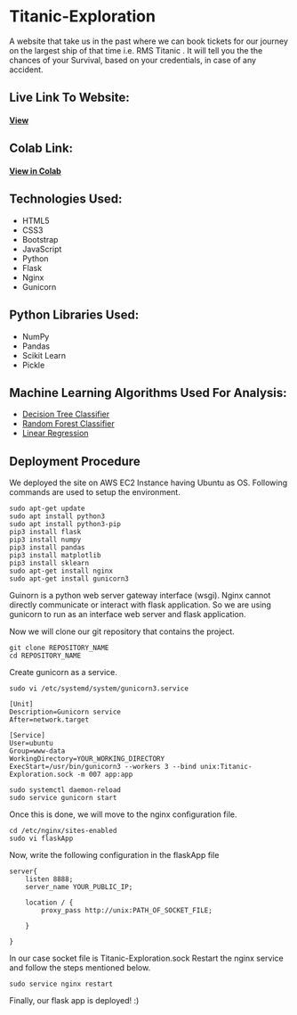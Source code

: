 # Titanic-Exploration
A website that take us in the past where we can book tickets for our journey on the largest ship of that time i.e. RMS Titanic . It will tell you the the chances of your Survival, based on your credentials, in case of any accident.

## Live Link To Website:
#### [View](http://13.232.26.255:8888/)

## Colab Link:
#### [View in Colab](https://colab.research.google.com/drive/1na1ZtJ5TXJCn4vKht7RkAJw1l3u4LSym)

## Technologies Used:
* HTML5
* CSS3
* Bootstrap
* JavaScript
* Python
* Flask
* Nginx
* Gunicorn

## Python Libraries Used: 
* NumPy
* Pandas
* Scikit Learn
* Pickle

## Machine Learning Algorithms Used For Analysis:
* [Decision Tree Classifier](https://scikit-learn.org/stable/modules/generated/sklearn.tree.DecisionTreeClassifier.html)
* [Random Forest Classifier](https://scikit-learn.org/stable/modules/generated/sklearn.ensemble.RandomForestClassifier.html)
* [Linear Regression](https://scikit-learn.org/stable/modules/generated/sklearn.linear_model.LinearRegression.html)

## Deployment Procedure
We deployed the site on AWS EC2 Instance having Ubuntu as OS.
Following commands are used to setup the environment.
```
sudo apt-get update
sudo apt install python3
sudo apt install python3-pip
pip3 install flask
pip3 install numpy
pip3 install pandas
pip3 install matplotlib
pip3 install sklearn
sudo apt-get install nginx
sudo apt-get install gunicorn3

```
Guinorn is a python web server gateway interface (wsgi).
Nginx cannot directly communicate or interact with flask application. So we are using gunicorn to run as an interface web server and flask application.

Now we will clone our git repository that contains the project.
```
git clone REPOSITORY_NAME
cd REPOSITORY_NAME
```
Create gunicorn as a service.
```
sudo vi /etc/systemd/system/gunicorn3.service
```
```
[Unit]
Description=Gunicorn service
After=network.target

[Service]
User=ubuntu
Group=www-data
WorkingDirectory=YOUR_WORKING_DIRECTORY
ExecStart=/usr/bin/gunicorn3 --workers 3 --bind unix:Titanic-Exploration.sock -m 007 app:app
```
```
sudo systemctl daemon-reload
sudo service gunicorn start
```
Once this is done, we will move to the nginx configuration file.
```
cd /etc/nginx/sites-enabled
sudo vi flaskApp
```
Now, write the following configuration in the flaskApp file
```
server{
    listen 8888;
    server_name YOUR_PUBLIC_IP;

    location / {
        proxy_pass http://unix:PATH_OF_SOCKET_FILE; 
        
    }

}
```
In our case socket file is Titanic-Exploration.sock
Restart the nginx service and follow the steps mentioned below.
```
sudo service nginx restart
```

Finally, our flask app is deployed! :)